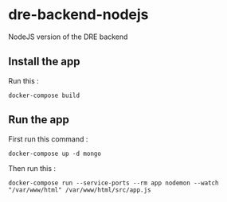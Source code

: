 # dre-backend-nodejs
NodeJS version of the DRE backend

## Install the app

Run this :

```
docker-compose build
```

## Run the app

First run this command :

```
docker-compose up -d mongo
```

Then run this :

```
docker-compose run --service-ports --rm app nodemon --watch "/var/www/html" /var/www/html/src/app.js
```
